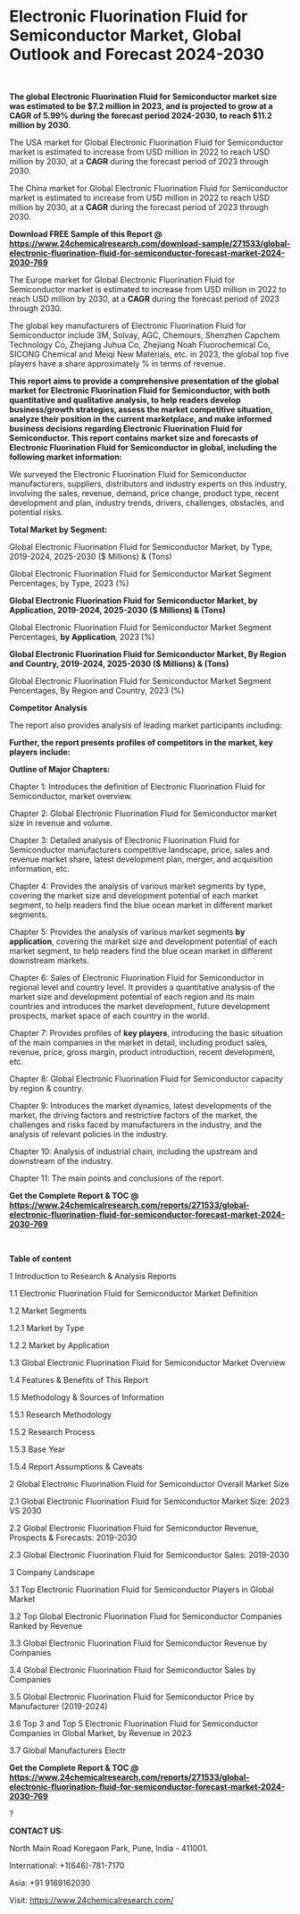 <h1>Electronic Fluorination Fluid for Semiconductor Market, Global Outlook and Forecast 2024-2030</h1><br/><p><strong>The global Electronic Fluorination Fluid for Semiconductor market size was estimated to be $7.2 million in 2023, and is projected to grow at a <strong>CAGR</strong> of 5.99% during the forecast period 2024-2030, to reach $11.2 million by 2030.</strong></p>
 
 
 
 <p>The USA market for Global Electronic Fluorination Fluid for Semiconductor market is estimated to increase from USD million in 2022 to reach USD million by 2030, at a <strong>CAGR</strong> during the forecast period of 2023 through 2030.</p>
 
 
 
 <p>The China market for Global Electronic Fluorination Fluid for Semiconductor market is estimated to increase from USD million in 2022 to reach USD million by 2030, at a <strong>CAGR</strong> during the forecast period of 2023 through 2030.</p>
 
 
 
 <div><b>Download FREE Sample of this Report @ <a href="https://www.24chemicalresearch.com/download-sample/271533/global-electronic-fluorination-fluid-for-semiconductor-forecast-market-2024-2030-769">https://www.24chemicalresearch.com/download-sample/271533/global-electronic-fluorination-fluid-for-semiconductor-forecast-market-2024-2030-769</a></b></div>
 
 
 
 <p>The Europe market for Global Electronic Fluorination Fluid for Semiconductor market is estimated to increase from USD million in 2022 to reach USD million by 2030, at a <strong>CAGR</strong> during the forecast period of 2023 through 2030.</p>
 
 
 
 <p>The global key manufacturers of Electronic Fluorination Fluid for Semiconductor include 3M, Solvay, AGC, Chemours, Shenzhen Capchem Technology Co, Zhejiang Juhua Co, Zhejiang Noah Fluorochemical Co, SICONG Chemical and Meiqi New Materials, etc. in 2023, the global top five players have a share approximately % in terms of revenue.</p>
 
 
 
 <p><strong>This report aims to provide a comprehensive presentation of the global market for Electronic Fluorination Fluid for Semiconductor, with both quantitative and qualitative analysis, to help readers develop business/growth strategies, assess the market competitive situation, analyze their position in the current marketplace, and make informed business decisions regarding Electronic Fluorination Fluid for Semiconductor. This report contains market size and forecasts of Electronic Fluorination Fluid for Semiconductor in global, including the following market information:</strong></p>
 
 
 
 <p>We surveyed the Electronic Fluorination Fluid for Semiconductor manufacturers, suppliers, distributors and industry experts on this industry, involving the sales, revenue, demand, price change, product type, recent development and plan, industry trends, drivers, challenges, obstacles, and potential risks.</p>
 
 
 
 <p><strong>Total Market by Segment:</strong></p>
 
 
 
 <p>Global Electronic Fluorination Fluid for Semiconductor Market, by Type, 2019-2024, 2025-2030 ($ Millions) & (Tons)</p>
 
 
 
 <p>Global Electronic Fluorination Fluid for Semiconductor Market Segment Percentages, by Type, 2023 (%)</p>
 
 
 
 <p><strong>Global Electronic Fluorination Fluid for Semiconductor Market, <strong>by Application</strong>, 2019-2024, 2025-2030 ($ Millions) & (Tons)</strong></p>
 
 
 
 <p>Global Electronic Fluorination Fluid for Semiconductor Market Segment Percentages, <strong>by Application</strong>, 2023 (%)</p>
 
 
 
 <p><strong>Global Electronic Fluorination Fluid for Semiconductor Market, By Region and Country, 2019-2024, 2025-2030 ($ Millions) & (Tons)</strong></p>
 
 
 
 <p>Global Electronic Fluorination Fluid for Semiconductor Market Segment Percentages, By Region and Country, 2023 (%)</p>
 
 
 
 <p><strong>Competitor Analysis</strong></p>
 
 
 
 <p>The report also provides analysis of leading market participants including:</p>
 
 
 
 <p><strong>Further, the report presents profiles of competitors in the market, <strong>key players</strong> include:</strong></p>
 
 
 
 <p><strong>Outline of Major Chapters:</strong></p>
 
 
 
 <p>Chapter 1: Introduces the definition of Electronic Fluorination Fluid for Semiconductor, market overview.</p>
 
 
 
 <p>Chapter 2: Global Electronic Fluorination Fluid for Semiconductor market size in revenue and volume.</p>
 
 
 
 <p>Chapter 3: Detailed analysis of Electronic Fluorination Fluid for Semiconductor manufacturers competitive landscape, price, sales and revenue market share, latest development plan, merger, and acquisition information, etc.</p>
 
 
 
 <p>Chapter 4: Provides the analysis of various market segments by type, covering the market size and development potential of each market segment, to help readers find the blue ocean market in different market segments.</p>
 
 
 
 <p>Chapter 5: Provides the analysis of various market segments <strong>by application</strong>, covering the market size and development potential of each market segment, to help readers find the blue ocean market in different downstream markets.</p>
 
 
 
 <p>Chapter 6: Sales of Electronic Fluorination Fluid for Semiconductor in regional level and country level. It provides a quantitative analysis of the market size and development potential of each region and its main countries and introduces the market development, future development prospects, market space of each country in the world.</p>
 
 
 
 <p>Chapter 7: Provides profiles of <strong>key players</strong>, introducing the basic situation of the main companies in the market in detail, including product sales, revenue, price, gross margin, product introduction, recent development, etc.</p>
 
 
 
 <p>Chapter 8: Global Electronic Fluorination Fluid for Semiconductor capacity by region & country.</p>
 
 
 
 <p>Chapter 9: Introduces the market dynamics, latest developments of the market, the driving factors and restrictive factors of the market, the challenges and risks faced by manufacturers in the industry, and the analysis of relevant policies in the industry.</p>
 
 
 
 <p>Chapter 10: Analysis of industrial chain, including the upstream and downstream of the industry.</p>
 
 
 
 <p>Chapter 11: The main points and conclusions of the report.</p>
 
 
 
 <div><b>Get the Complete Report & TOC @ <a href="https://www.24chemicalresearch.com/reports/271533/global-electronic-fluorination-fluid-for-semiconductor-forecast-market-2024-2030-769">https://www.24chemicalresearch.com/reports/271533/global-electronic-fluorination-fluid-for-semiconductor-forecast-market-2024-2030-769</a></b></div>
 
 
 
 <p><br />
 
 <b>Table of content</b></p>
 
 
 
 <p>1 Introduction to Research & Analysis Reports<br />
 
 1.1 Electronic Fluorination Fluid for Semiconductor Market Definition<br />
 
 1.2 Market Segments<br />
 
 1.2.1 Market by Type<br />
 
 1.2.2 Market by Application<br />
 
 1.3 Global Electronic Fluorination Fluid for Semiconductor Market Overview<br />
 
 1.4 Features & Benefits of This Report<br />
 
 1.5 Methodology & Sources of Information<br />
 
 1.5.1 Research Methodology<br />
 
 1.5.2 Research Process<br />
 
 1.5.3 Base Year<br />
 
 1.5.4 Report Assumptions & Caveats<br />
 
 2 Global Electronic Fluorination Fluid for Semiconductor Overall Market Size<br />
 
 2.1 Global Electronic Fluorination Fluid for Semiconductor Market Size: 2023 VS 2030<br />
 
 2.2 Global Electronic Fluorination Fluid for Semiconductor Revenue, Prospects & Forecasts: 2019-2030<br />
 
 2.3 Global Electronic Fluorination Fluid for Semiconductor Sales: 2019-2030<br />
 
 3 Company Landscape<br />
 
 3.1 Top Electronic Fluorination Fluid for Semiconductor Players in Global Market<br />
 
 3.2 Top Global Electronic Fluorination Fluid for Semiconductor Companies Ranked by Revenue<br />
 
 3.3 Global Electronic Fluorination Fluid for Semiconductor Revenue by Companies<br />
 
 3.4 Global Electronic Fluorination Fluid for Semiconductor Sales by Companies<br />
 
 3.5 Global Electronic Fluorination Fluid for Semiconductor Price by Manufacturer (2019-2024)<br />
 
 3.6 Top 3 and Top 5 Electronic Fluorination Fluid for Semiconductor Companies in Global Market, by Revenue in 2023<br />
 
 3.7 Global Manufacturers Electr</p>
 
 
 
 <div><b>Get the Complete Report & TOC @ <a href="https://www.24chemicalresearch.com/reports/271533/global-electronic-fluorination-fluid-for-semiconductor-forecast-market-2024-2030-769">https://www.24chemicalresearch.com/reports/271533/global-electronic-fluorination-fluid-for-semiconductor-forecast-market-2024-2030-769</a></b></div>
 
 
 
 <p>? </p>
 
 
 
 <p><b>CONTACT US:</b><br />
 
 North Main Road Koregaon Park, Pune, India - 411001.<br />
 
 International: +1(646)-781-7170<br />
 
 Asia: +91 9169162030<br />
 
 Visit: <a href="https://www.24chemicalresearch.com/">https://www.24chemicalresearch.com/</a></p>